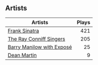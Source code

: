 ## Artists
Artists | Plays 
----- | -----: 
[Frank Sinatra](/artists/frank-sinatra-739) | 421
[The Ray Conniff Singers](/artists/the-ray-conniff-singers-104851) | 205
[Barry Manilow with Exposé](/artists/barry-manilow-with-expose-30916992) | 25
[Dean Martin](/artists/dean-martin-6555) | 9

